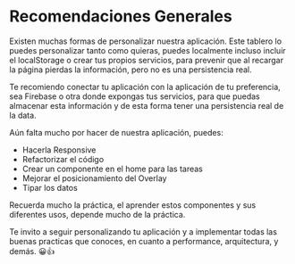 # Recomendaciones Generales

Existen muchas formas de personalizar nuestra aplicación. Este tablero lo puedes personalizar tanto como quieras, puedes localmente incluso incluir el localStorage o crear tus propios servicios, para prevenir que al recargar la página pierdas la información, pero no es una persistencia real.

Te recomiendo conectar tu aplicación con la aplicación de tu preferencia, sea Firebase o otra donde expongas tus servicios, para que puedas almacenar esta información y de esta forma tener una persistencia real de la data. 

Aún falta mucho por hacer de nuestra aplicación, puedes:

* Hacerla Responsive
* Refactorizar el código
* Crear un componente en el home para las tareas
* Mejorar el posicionamiento del Overlay
* Tipar los datos

Recuerda mucho la práctica, el aprender estos componentes y sus diferentes usos, depende mucho de la práctica.

Te invito a seguir personalizando tu aplicación y a implementar todas las buenas practicas que conoces, en cuanto a performance, arquitectura, y demás. 😀👍

